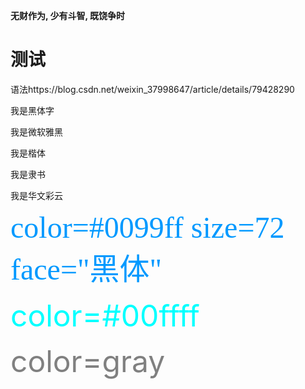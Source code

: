 **无财作为, 少有斗智, 既饶争时**

# 测试

语法https://blog.csdn.net/weixin_37998647/article/details/79428290

<font>我是黑体字</font>

<p style="font-family:'Microsoft YaHei'">我是微软雅黑</p>

<font face="楷体">我是楷体</font>

<font face="隶书">我是隶书</font>

<font face="STCAIYUN">我是华文彩云</font>

<font color=#0099ff size=7 face="黑体">color=#0099ff size=72 face="黑体"</font>

<font color=#00ffff size=72>color=#00ffff</font>

<font color=gray size=72>color=gray</font>